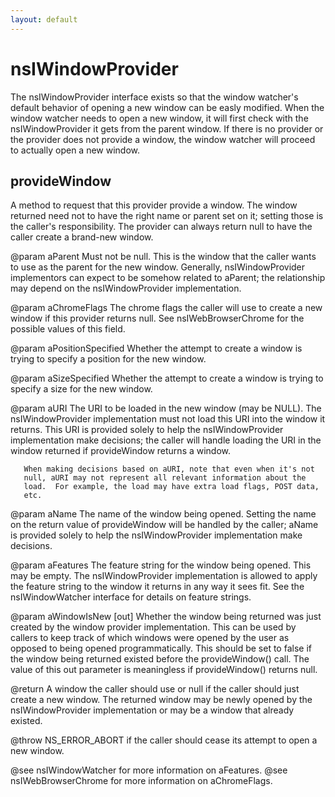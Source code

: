 ```yaml
---
layout: default
---
```


# nsIWindowProvider #

The nsIWindowProvider interface exists so that the window watcher's default
behavior of opening a new window can be easly modified.  When the window
watcher needs to open a new window, it will first check with the
nsIWindowProvider it gets from the parent window.  If there is no provider
or the provider does not provide a window, the window watcher will proceed
to actually open a new window.


## provideWindow ##

A method to request that this provider provide a window.  The window
returned need not to have the right name or parent set on it; setting
those is the caller's responsibility.  The provider can always return null
to have the caller create a brand-new window.

@param aParent Must not be null.  This is the window that the caller wants
       to use as the parent for the new window.  Generally,
       nsIWindowProvider implementors can expect to be somehow related to
       aParent; the relationship may depend on the nsIWindowProvider
       implementation.

@param aChromeFlags The chrome flags the caller will use to create a new
       window if this provider returns null.  See nsIWebBrowserChrome for
       the possible values of this field.

@param aPositionSpecified Whether the attempt to create a window is trying
       to specify a position for the new window.

@param aSizeSpecified Whether the attempt to create a window is trying to
       specify a size for the new window.

@param aURI The URI to be loaded in the new window (may be NULL).  The
       nsIWindowProvider implementation must not load this URI into the
       window it returns.  This URI is provided solely to help the
       nsIWindowProvider implementation make decisions; the caller will
       handle loading the URI in the window returned if provideWindow
       returns a window.

       When making decisions based on aURI, note that even when it's not
       null, aURI may not represent all relevant information about the
       load.  For example, the load may have extra load flags, POST data,
       etc.

@param aName The name of the window being opened.  Setting the name on the
       return value of provideWindow will be handled by the caller; aName
       is provided solely to help the nsIWindowProvider implementation
       make decisions.

@param aFeatures The feature string for the window being opened.  This may
       be empty.  The nsIWindowProvider implementation is allowed to apply
       the feature string to the window it returns in any way it sees fit.
       See the nsIWindowWatcher interface for details on feature strings.

@param aWindowIsNew [out] Whether the window being returned was just
       created by the window provider implementation.  This can be used by
       callers to keep track of which windows were opened by the user as
       opposed to being opened programmatically.  This should be set to
       false if the window being returned existed before the
       provideWindow() call.  The value of this out parameter is
       meaningless if provideWindow() returns null.

@return A window the caller should use or null if the caller should just
        create a new window.  The returned window may be newly opened by
        the nsIWindowProvider implementation or may be a window that
        already existed.

@throw NS_ERROR_ABORT if the caller should cease its attempt to open a new
                      window.

@see nsIWindowWatcher for more information on aFeatures.
@see nsIWebBrowserChrome for more information on aChromeFlags.

